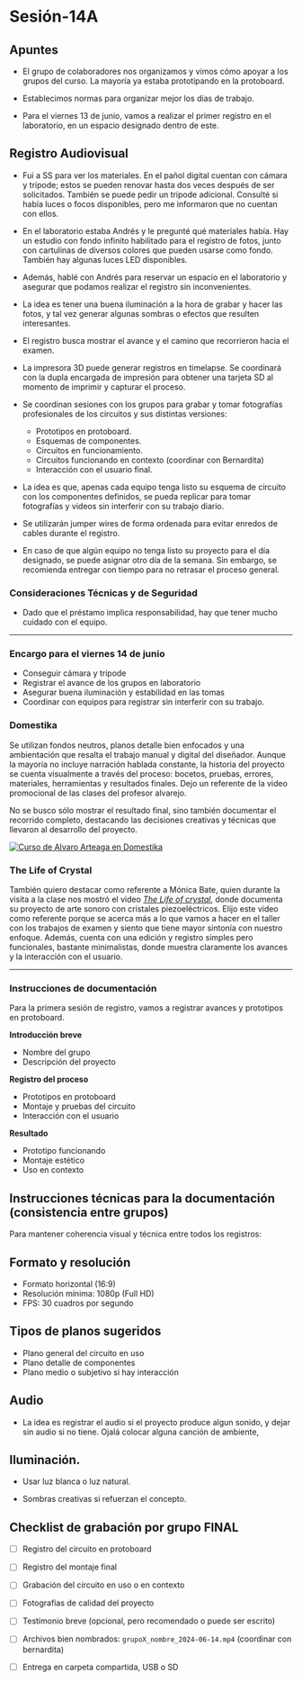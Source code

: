 # Sesión-14A
## Apuntes

* El grupo de colaboradores nos organizamos y vimos cómo apoyar a los grupos del curso. La mayoría ya estaba prototipando en la protoboard.

* Establecimos normas para organizar mejor los días de trabajo.

* Para el viernes 13 de junio, vamos a realizar el primer registro en el laboratorio, en un espacio designado dentro de este.

## Registro Audiovisual

* Fui a SS para ver los materiales. En el pañol digital cuentan con cámara y trípode; estos se pueden renovar hasta dos veces después de ser solicitados. También se puede pedir un trípode adicional. Consulté si había luces o focos disponibles, pero me informaron que no cuentan con ellos.

* En el laboratorio estaba Andrés y le pregunté qué materiales había. Hay un estudio con fondo infinito habilitado para el registro de fotos, junto con cartulinas de diversos colores que pueden usarse como fondo. También hay algunas luces LED disponibles.

* Además, hablé con Andrés para reservar un espacio en el laboratorio y asegurar que podamos realizar el registro sin inconvenientes.

* La idea es tener una buena iluminación a la hora de grabar y hacer las fotos, y tal vez generar algunas sombras o efectos que resulten interesantes.

* El registro busca mostrar el avance y el camino que recorrieron hacia el examen.

* La impresora 3D puede generar registros en timelapse. Se coordinará con la dupla encargada de impresión para obtener una tarjeta SD al momento de imprimir y capturar el proceso.

* Se coordinan sesiones con los grupos para grabar y tomar fotografías profesionales de los circuitos y sus distintas versiones:
  - Prototipos en protoboard.
  - Esquemas de componentes.
  - Circuitos en funcionamiento.
  - Circuitos funcionando en contexto (coordinar con Bernardita)
  - Interacción con el usuario final.

* La idea es que, apenas cada equipo tenga listo su esquema de circuito con los componentes definidos, se pueda replicar para tomar fotografías y videos sin interferir con su trabajo diario.

* Se utilizarán jumper wires de forma ordenada para evitar enredos de cables durante el registro.

* En caso de que algún equipo no tenga listo su proyecto para el día designado, se puede asignar otro día de la semana. Sin embargo, se recomienda entregar con tiempo para no retrasar el proceso general.

### Consideraciones Técnicas y de Seguridad

* Dado que el préstamo implica responsabilidad, hay que tener mucho cuidado con el equipo.

------

### Encargo para el viernes 14 de junio

- Conseguir cámara y trípode  
- Registrar el avance de los grupos en laboratorio  
- Asegurar buena iluminación y estabilidad en las tomas  
- Coordinar con equipos para registrar sin interferir con su trabajo.


### Domestika

Se utilizan fondos neutros, planos detalle bien enfocados y una ambientación que resalta el trabajo manual y digital del diseñador. Aunque la mayoría no incluye narración hablada constante, la historia del proyecto se cuenta visualmente a través del proceso: bocetos, pruebas, errores, materiales, herramientas y resultados finales. Dejo un referente de la video promocional de las clases del profesor alvarejo.

No se busco sólo mostrar el resultado final, sino también documentar el recorrido completo, destacando las decisiones creativas y técnicas que llevaron al desarrollo del proyecto.

[![Curso de Alvaro Arteaga en Domestika](https://img.youtube.com/vi/ECKjj8N1EQ0/0.jpg)](https://www.youtube.com/watch?v=ECKjj8N1EQ0)

### The Life of Crystal

También quiero destacar como referente a Mónica Bate, quien durante la visita a la clase nos mostró el video [*The Life of crystal*](https://www.youtube.com/watch?v=kRLh9yuW5Ns), donde documenta su proyecto de arte sonoro con cristales piezoeléctricos. Elijo este video como referente porque se acerca más a lo que vamos a hacer en el taller con los trabajos de examen y siento que tiene mayor sintonía con nuestro enfoque. Además, cuenta con una edición y registro simples pero funcionales, bastante minimalistas, donde muestra claramente los avances y la interacción con el usuario.

------

### Instrucciones de documentación 

Para la primera sesión de registro, vamos a registrar avances y prototipos en protoboard.

**Introducción breve**  

   - Nombre del grupo  
   - Descripción del proyecto

**Registro del proceso**

   - Prototipos en protoboard  
   - Montaje y pruebas del circuito  
   - Interacción con el usuario

**Resultado**

   - Prototipo funcionando  
   - Montaje estético  
   - Uso en contexto

## Instrucciones técnicas para la documentación (consistencia entre grupos)

Para mantener coherencia visual y técnica entre todos los registros:

## Formato y resolución

- Formato horizontal (16:9)
- Resolución mínima: 1080p (Full HD)
- FPS: 30 cuadros por segundo

## Tipos de planos sugeridos

- Plano general del circuito en uso  
- Plano detalle de componentes  
- Plano medio o subjetivo si hay interacción

## Audio

- La idea es registrar el audio si el proyecto produce algun sonido, y dejar sin audio si no tiene. Ojalá colocar alguna canción de ambiente,

## Iluminación.

- Usar luz blanca o luz natural.
  
- Sombras creativas si refuerzan el concepto.

##  Checklist de grabación por grupo FINAL

- [ ] Registro del circuito en protoboard  
- [ ] Registro del montaje final  
- [ ] Grabación del circuito en uso o en contexto  
- [ ] Fotografías de calidad del proyecto  
- [ ] Testimonio breve (opcional, pero recomendado o puede ser escrito)  
- [ ] Archivos bien nombrados: `grupoX_nombre_2024-06-14.mp4` (coordinar con bernardita)  
- [ ] Entrega en carpeta compartida, USB o SD






